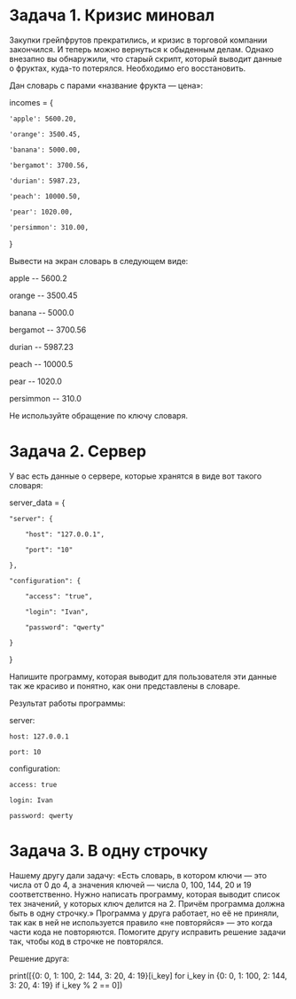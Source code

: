 # Задача 1. Кризис миновал

Закупки грейпфрутов прекратились, и кризис в торговой компании закончился. И теперь можно вернуться к обыденным делам. Однако внезапно вы обнаружили, что старый скрипт, который выводит данные о фруктах, куда-то потерялся. Необходимо его восстановить.

Дан словарь с парами «название фрукта — цена»:

incomes = {

    'apple': 5600.20,

    'orange': 3500.45,

    'banana': 5000.00,

    'bergamot': 3700.56,

    'durian': 5987.23,

    'peach': 10000.50,

    'pear': 1020.00,

    'persimmon': 310.00,

}

 

Вывести на экран словарь в следующем виде:

apple -- 5600.2

orange -- 3500.45

banana -- 5000.0

bergamot -- 3700.56

durian -- 5987.23

peach -- 10000.5

pear -- 1020.0

persimmon -- 310.0

 

Не используйте обращение по ключу словаря.



# Задача 2. Сервер

У вас есть данные о сервере, которые хранятся в виде вот такого словаря:

server_data = {

    "server": {

        "host": "127.0.0.1",

        "port": "10"

    },

    "configuration": {

        "access": "true",

        "login": "Ivan",

        "password": "qwerty"

    }

}

 

Напишите программу, которая выводит для пользователя эти данные так же красиво и понятно, как они представлены в словаре.

Результат работы программы:

server:

    host: 127.0.0.1

    port: 10

configuration:

    access: true

    login: Ivan

    password: qwerty



# Задача 3. В одну строчку

Нашему другу дали задачу: «Есть словарь, в котором ключи — это числа от 0 до 4, а значения ключей — числа 0, 100, 144, 20 и 19 соответственно. Нужно написать программу, которая выводит список тех значений, у которых ключ делится на 2. Причём программа должна быть в одну строчку.» Программа у друга работает, но её не приняли, так как в ней не используется правило «не повторяйся» — это когда части кода не повторяются. Помогите другу исправить решение задачи так, чтобы код в строчке не повторялся. 

 

Решение друга:

print([{0: 0, 1: 100, 2: 144, 3: 20, 4: 19}[i_key] for i_key in {0: 0, 1: 100, 2: 144, 3: 20, 4: 19} if i_key % 2 == 0])